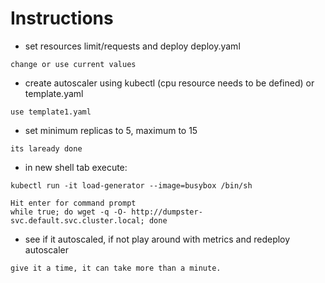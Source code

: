 # Instructions

- set resources limit/requests and deploy deploy.yaml

```
change or use current values
```
- create autoscaler using kubectl (cpu resource needs to be defined) or template.yaml

```
use template1.yaml
```

- set minimum replicas to 5, maximum to 15

```
its laready done
```

- in new shell tab execute:

```
kubectl run -it load-generator --image=busybox /bin/sh
   
Hit enter for command prompt
while true; do wget -q -O- http://dumpster-svc.default.svc.cluster.local; done
```
   
- see if it autoscaled, if not play around with metrics and redeploy autoscaler

```
give it a time, it can take more than a minute.
```